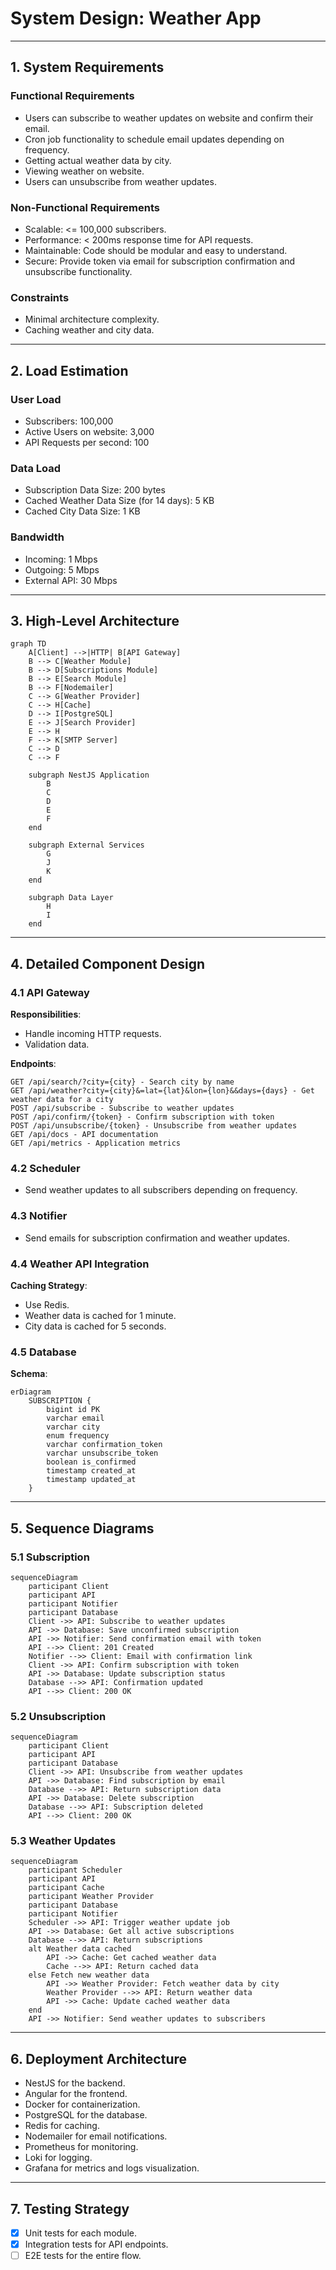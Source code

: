 # System Design: Weather App

---

## 1. System Requirements

### Functional Requirements

- Users can subscribe to weather updates on website and confirm their email.
- Cron job functionality to schedule email updates depending on frequency.
- Getting actual weather data by city.
- Viewing weather on website.
- Users can unsubscribe from weather updates.

### Non-Functional Requirements

- Scalable: <= 100,000 subscribers.
- Performance: < 200ms response time for API requests.
- Maintainable: Code should be modular and easy to understand.
- Secure: Provide token via email for subscription confirmation and unsubscribe functionality.

### Constraints

- Minimal architecture complexity.
- Caching weather and city data.

---

## 2. Load Estimation

### User Load

- Subscribers: 100,000
- Active Users on website: 3,000
- API Requests per second: 100

### Data Load

- Subscription Data Size: 200 bytes
- Cached Weather Data Size (for 14 days): 5 KB
- Cached City Data Size: 1 KB

### Bandwidth

- Incoming: 1 Mbps
- Outgoing: 5 Mbps
- External API: 30 Mbps

---

## 3. High-Level Architecture

```mermaid
graph TD
    A[Client] -->|HTTP| B[API Gateway]
    B --> C[Weather Module]
    B --> D[Subscriptions Module]
    B --> E[Search Module]
    B --> F[Nodemailer]
    C --> G[Weather Provider]
    C --> H[Cache]
    D --> I[PostgreSQL]
    E --> J[Search Provider]
    E --> H
    F --> K[SMTP Server]
    C --> D
    C --> F

    subgraph NestJS Application
        B
        C
        D
        E
        F
    end

    subgraph External Services
        G
        J
        K
    end

    subgraph Data Layer
        H
        I
    end
```

---

## 4. Detailed Component Design

### 4.1 API Gateway

**Responsibilities**:

- Handle incoming HTTP requests.
- Validation data.

**Endpoints**:

```
GET /api/search/?city={city} - Search city by name
GET /api/weather?city={city}&=lat={lat}&lon={lon}&&days={days} - Get weather data for a city
POST /api/subscribe - Subscribe to weather updates
POST /api/confirm/{token} - Confirm subscription with token
POST /api/unsubscribe/{token} - Unsubscribe from weather updates
GET /api/docs - API documentation
GET /api/metrics - Application metrics
```

### 4.2 Scheduler

- Send weather updates to all subscribers depending on frequency.

### 4.3 Notifier

- Send emails for subscription confirmation and weather updates.

### 4.4 Weather API Integration

**Caching Strategy**:

- Use Redis.
- Weather data is cached for 1 minute.
- City data is cached for 5 seconds.

### 4.5 Database

**Schema**:

```mermaid
erDiagram
    SUBSCRIPTION {
        bigint id PK
        varchar email
        varchar city
        enum frequency
        varchar confirmation_token
        varchar unsubscribe_token
        boolean is_confirmed
        timestamp created_at
        timestamp updated_at
    }
```

---

## 5. Sequence Diagrams

### 5.1 Subscription

```mermaid
sequenceDiagram
    participant Client
    participant API
    participant Notifier
    participant Database
    Client ->> API: Subscribe to weather updates
    API ->> Database: Save unconfirmed subscription
    API ->> Notifier: Send confirmation email with token
    API -->> Client: 201 Created
    Notifier -->> Client: Email with confirmation link
    Client ->> API: Confirm subscription with token
    API ->> Database: Update subscription status
    Database -->> API: Confirmation updated
    API -->> Client: 200 OK
```

### 5.2 Unsubscription

```mermaid
sequenceDiagram
    participant Client
    participant API
    participant Database
    Client ->> API: Unsubscribe from weather updates
    API ->> Database: Find subscription by email
    Database -->> API: Return subscription data
    API ->> Database: Delete subscription
    Database -->> API: Subscription deleted
    API -->> Client: 200 OK
```

### 5.3 Weather Updates

```mermaid
sequenceDiagram
    participant Scheduler
    participant API
    participant Cache
    participant Weather Provider
    participant Database
    participant Notifier
    Scheduler ->> API: Trigger weather update job
    API ->> Database: Get all active subscriptions
    Database -->> API: Return subscriptions
    alt Weather data cached
        API ->> Cache: Get cached weather data
        Cache -->> API: Return cached data
    else Fetch new weather data
        API ->> Weather Provider: Fetch weather data by city
        Weather Provider -->> API: Return weather data
        API ->> Cache: Update cached weather data
    end
    API ->> Notifier: Send weather updates to subscribers
```

---

## 6. Deployment Architecture

- NestJS for the backend.
- Angular for the frontend.
- Docker for containerization.
- PostgreSQL for the database.
- Redis for caching.
- Nodemailer for email notifications.
- Prometheus for monitoring.
- Loki for logging.
- Grafana for metrics and logs visualization.

---

## 7. Testing Strategy

- [x] Unit tests for each module.
- [x] Integration tests for API endpoints.
- [ ] E2E tests for the entire flow.